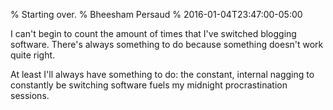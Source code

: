 % Starting over.
% Bheesham Persaud
% 2016-01-04T23:47:00-05:00

I can't begin to count the amount of times that I've switched blogging software.
There's always something to do because something doesn't work quite right.

At least I'll always have something to do: the constant, internal nagging to
constantly be switching software fuels my midnight procrastination sessions.
